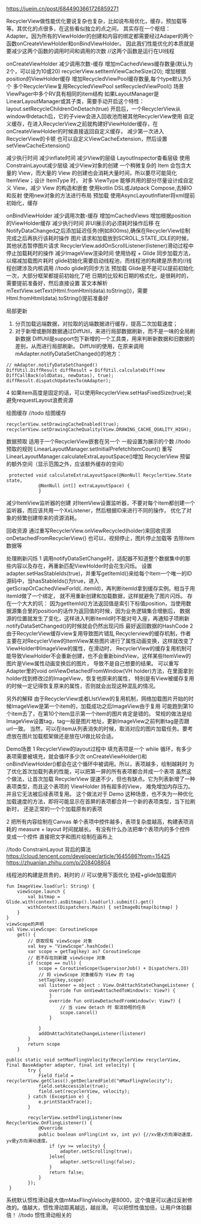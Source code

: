 https://juejin.cn/post/6844903661726859271

RecyclerView做性能优化要说复杂也复杂，比如说布局优化，缓存，预加载等等。其优化的点很多，在这些看似独立的点之间，
  其实存在一个枢纽：Adapter。因为所有的ViewHolder的创建和内容的绑定都需要经过Adaper的两个函数onCreateViewHolder和onBindViewHolder。
因此我们性能优化的本质就是要减少这两个函数的调用时间和调用的次数   //这两个函数是运行在UI线程

onCreateViewHolder
 减少调用次数-缓存
    增加mCachedViews缓存数量(默认为2个，可以设为10或20)  recyclerView.setItemViewCacheSize(20);
    增加根据position的ViewHolder缓存
    增加RecycledViewPool缓存数量,每个type默认为5个
    多个RecyclerView复用RecycledViewPool   setRecycledViewPool()  场景ViewPager中多个RV具有相同的item结构
       如果LayoutManager是LinearLayoutManager或其子类，需要手动开启这个特性：layout.setRecycleChildrenOnDetach(true)
       开启后，一个RecyclerView从window中detach后，它的子view会进入回收池而被其他RecyclerView使用
    自定义缓存，在进入RecyclerView之前就构建好ViewHolder缓存，在onCreateViewHolder的时候直接返回自定义缓存，
        减少第一次进入RecyclerView的卡顿
       也可以自定义ViewCacheExtension，然后设置setViewCacheExtension()

 减少执行时间
     减少inflate时间
        减少View的层级 
           LayoutInspector查看层级
           使用ConstrainLayout减少层级
       减少View对象的创建
          一个稍微复杂的 Item 会包含大量的 View，而大量的 View 的创建也会消耗大量时间，所以要尽可能简化 ItemView；设计 ItemType 时，
             对多 ViewType 能够共用的部分尽量设计成自定义 View，减少 View 的构造和嵌套
     使用kotlin DSL或Jatpack Compose,去掉IO和反射   使用new对象的方法进行布局
     预加载  使用AsyncLayoutInflater将xml提前初始化，缓存
 

onBindViewHolder
  减少调用次数-缓存
    增加mCachedViews
    增加根据position的ViewHolder缓存 
  减少执行时间
    非UI展示的必须耗时操作后移
       在NotifyDataChanged之后添加延迟任务(例如800ms),确保在RecyclerView绘制完成之后再执行该耗时操作
       图片请求和加载放到SCROLL_STATE_IDLE的时候，其他状态暂停图片请求
          RecyclerView.addOnScrollListener(listener)滑动过程中停止加载耗时的操作
    减少ImageView渲染时间
      使用协程 + Glide 同步加载方法，以缩减加载图片耗时   glide初始化需要启动线程池，而线程池的构建是昂贵的//线程创建涉及内核调用  //todo glide的同步方法
  预加载
     Glide是不是可以提前初始化一次，大部分框架都提前初始化了吧
     日期的比较和日期的格式化，是很耗时的，需要提前准备好，然后直接设置
     富文本解析 mTextView.setText(Html.fromHtml(data).toString())，需要Html.fromHtml(data).toString()提前准备好


局部更新
1. 分页加载远端数据，对拉取的远端数据进行缓存，提高二次加载速度；
2. 对于新增或删除数据通过DiffUtil，来进行局部数据刷新，而不是一味的全局刷新数据
   DiffUtil是support包下新增的一个工具类，用来判断新数据和旧数据的差别，从而进行局部刷新。
   DiffUtil的使用，在原来调用mAdapter.notifyDataSetChanged()的地方：
```
// mAdapter.notifyDataSetChanged()
DiffUtil.DiffResult diffResult = DiffUtil.calculateDiff(new DiffCallBack(oldDatas, newDatas), true);
diffResult.dispatchUpdatesTo(mAdapter);
```  
4  如果item高度是固定的话，可以使用RecyclerView.setHasFixedSize(true);来避免requestLayout浪费资源


绘图缓存  //todo 绘图缓存
```
recyclerView.setDrawingCacheEnabled(true);
recyclerView.setDrawingCacheQuality(View.DRAWING_CACHE_QUALITY_HIGH);
```

数据预取  适用于一个RecyclerView嵌套在另一个  一般设置为展示的个数   //todo 预取的规则
LinearLayoutManager.setInitialPrefetchItemCount()
重写LinearLayoutManager.calculateExtraLayoutSpace()增加 RecyclerView 预留的额外空间（显示范围之外，应该额外缓存的空间）
```
 protected void calculateExtraLayoutSpace(@NonNull RecyclerView.State state,
            @NonNull int[] extraLayoutSpace) {
            }
```

减少ItemView监听器的创建 
对ItemView设置监听器，不要对每个item都创建一个监听器，而应该共用一个XxListener，然后根据ID来进行不同的操作，
   优化了对象的频繁创建带来的资源消耗。

回收资源
通过重写RecyclerView.onViewRecycled(holder)来回收资源
onDetachedFromRecyclerView() 也可以，视频停止，图片停止加载等 去除item数据等

处理刷新闪烁
1 调用notifyDataSetChange时，适配器不知道整个数据集中的那些内容以及存在，再重新匹配ViewHolder时会花生闪烁。
设置adapter.setHasStableIds(true)，并重写getItemId()来给每个Item一个唯一的ID
源码中，当hasStableIds()为true，进入getScrapOrCachedViewForId(..itemId)，再判断itemId拿到缓存实例。相当于用itemId做了一个绑定，
   就不用重新创建和加载数据，这样就避免了图片闪烁。
存在一个大大的坑：
 因为getItemId()方法返回值是索引下标值position，当使用数据源集合里的position的话作为返回值的时候，因为业务逻辑集合增删后，
  数据源的位置就发生了变化，这样进入判断itemId时不能对号入座，再通知子项刷新notifyDataSetChanged()的时候就会仍然出现闪烁
  最好返回数据的HashCode
2 由于RecyclerView缓存view复用导致图片错乱
Recyclerview的缓存机制，作者主要在对RecyclerView的ItemView某些图片进行了属性动画变换，这样就改变了ViewHolder中ImageView的属性，在滑动时，
RecyclerView的缓存复用机制可能导致ViewHolder不会重新创建，也不会重新bindView，这样某些ItemView的图片是View属性动画变换后的图片，
导致不是自己想要的结果。
可以重写Adapter里的void onViewDetachedFromWindow(VH holder)方法，在里面拿到holder找到修改过的ImageView，恢复他原来的属性，
  特别是有View被缓存复用的时候一定记得恢复原来的属性，否则就会出现这种混乱的情况。

另外的解释
由于RecyclerView或者LIstView的复用机制，网络加载图片开始的时候ImageView是第一个item的，加载成功之后ImageView由于复用
   可能跑到第10个item去了，在第10个item显示第一个item的图片肯定是错的。
常规的做法是给ImageView设置tag，tag一般是图片地址，更新ImageView之前判断tag是否跟url一致。
当然，可以在item从列表消失的时候，取消对应的图片加载任务。要考虑放在图片加载框架做还是放在UI做比较合适。




Demo场景
1 RecyclerView的layout过程中  填充表项是一个 while 循环，有多少表项需要被填充，就会循环多少次
onCreateViewHolder()和onBindViewHolder()都会在这个循环中被调用。所以，表项越多，绘制越耗时
为了优化首次加载列表的性能，可以把第一屏的所有表项都合并成一个表项
虽然这个做法，让首次加载 RecyclerView 提速不少，但也有缺点。它为列表新增了一种表项类型，而且这个表项的 ViewHolder 持有超多的View，
   难免增加内存压力。并且它无法被后续表项复用。
这个做法对于 Demo 这种场景，也不失为一种优化加载速度的方法，即将可能显示在首屏的表项都合并一个新的表项类型，当下拉刷新时，
  还是正常的一个个加载原有的表项

2 把所有内容绘制在Canvas
单个表项中控件越多，表项复杂度越高，构建表项消耗的 measure + layout 时间就越长。
有没有什么办法把单个表项内的多个控件变成一个控件
直接把文字和图片绘制在画布上


//todo ConstrainLayout 背后的算法
https://cloud.tencent.com/developer/article/1645586?from=15425
https://zhuanlan.zhihu.com/p/208408804

线程池的构建是昂贵的，耗时的   // 
可以使用下面优化
协程+glide加载图片
```
fun ImageView.load(url: String) {
    viewScope.launch {
        val bitmap = Glide.with(context).asBitmap().load(url).submit().get()
        withContext(Dispatchers.Main) { setImageBitmap(bitmap) }
    }
}
viewScope的声明
val View.viewScope: CoroutineScope
    get() {
        // 获取现有 viewScope 对象
        val key = "ViewScope".hashCode()
        var scope = getTag(key) as? CoroutineScope
        // 若不存在则新建 viewScope 对象
        if (scope == null) {
            scope = CoroutineScope(SupervisorJob() + Dispatchers.IO)
            // 将 viewScope 对象缓存为 View 的 tag
            setTag(key,scope)
            val listener = object : View.OnAttachStateChangeListener {
                override fun onViewAttachedToWindow(v: View?) {
                }
                override fun onViewDetachedFromWindow(v: View?) {
                    // 当 view detach 时 取消协程的任务
                    scope.cancel()
                }

            }
            addOnAttachStateChangeListener(listener)
        }
        return scope
    }

```


```
public static void setMaxFlingVelocity(RecyclerView recyclerView, final BaseAdapter adapter, final int velocity) {
        try {
            Field field = recyclerView.getClass().getDeclaredField("mMaxFlingVelocity");
            field.setAccessible(true);
            field.set(recyclerView, velocity);
        } catch (Exception e) {
            e.printStackTrace();
        }

        recyclerView.setOnFlingListener(new RecyclerView.OnFlingListener() {
            @Override
            public boolean onFling(int xv, int yv) {//xv是x方向滑动速度，yv是y方向滑动速度。    
                if (yv >= velocity) {
                    adapter.setScrolling(true);
                }else{
                    adapter.setScrolling(false);
                }
                return false;
            }
        });
 }
```
系统默认惯性滑动最大值mMaxFlingVelocity是8000，这个值是可以通过反射修改的。值越大，惯性滑动距离越远，越丝滑。
可以把惯性值加倍，让用户体验翻倍！   //todo 惯性滑动相关的